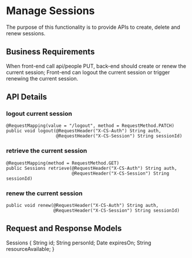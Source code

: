 Manage Sessions
================

The purpose of this functionality is to provide APIs to create, delete and renew sessions.

Business Requirements
---------------------
When front-end call api/people PUT, back-end should create or renew the current session;
Front-end can logout the current session or trigger renewing the current session.

API Details
-----------

### logout current session ###
    @RequestMapping(value = "/logout", method = RequestMethod.PATCH)
    public void logout(@RequestHeader("X-CS-Auth") String auth,
                       @RequestHeader("X-CS-Session") String sessionId)

### retrieve the current session ###
    @RequestMapping(method = RequestMethod.GET)
    public Sessions retrieve(@RequestHeader("X-CS-Auth") String auth,
                             @RequestHeader("X-CS-Session") String sessionId)
### renew the current session ###
    public void renew(@RequestHeader("X-CS-Auth") String auth,
                      @RequestHeader("X-CS-Session") String sessionId)

Request and Response Models
-----------

Sessions {
    String id;
    String personId;
    Date expiresOn;
    String resourceAvailable;
}
